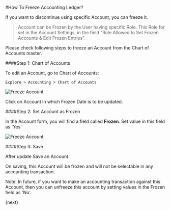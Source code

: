 <!-- add-breadcrumbs -->
#How To Freeze Accounting Ledger?

If you want to discontinue using specific Account, you can freeze it.

>Account can be Frozen by the User having specific Role. This Role for set in the Account Settings, in the field "Role Allowed to Set Frozen Accounts & Edit Frozen Entries".

Please check following steps to freeze an Account from the Chart of Accounts master.

####Step 1: Chart of Accounts

To edit an Account, go to Chart of Accounts:

`Explore > Accounting > Chart of Accounts`

<img class="screenshot" alt="Freeze Account" src="{{docs_base_url}}/v12/assets/img/articles/freeze-account-1.png">

Click on Account in which Frozen Date is to be updated.

####Step 2: Set Account as Frozen

In the Account form, you will find a field called **Frozen**. Set value in this field as 'Yes'

<img class="screenshot" alt="Freeze Account" src="{{docs_base_url}}/v12/assets/img/articles/freeze-account-2.png">

####Step 3: Save

After update Save an Account.

On saving, this Account will be frozen and will not be selectable in any accounting transaction.

<div class ="well"> Note: In future, if you want to make an accounting transaction against this Account, then you can unfreeze this account by setting values in the Frozen field as 'No'.</div>




<!-- markdown -->

{next}
